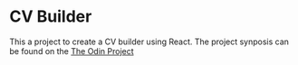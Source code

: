 # CV Builder

This a project to create a CV builder using React. The project synposis can be found on the [The Odin Project](https://www.theodinproject.com/lessons/node-path-react-new-cv-application)
